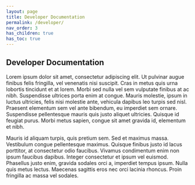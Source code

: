 ```yaml
---
layout: page
title: Developer Documentation
permalink: /developer/
nav_order: 3
has_children: true
has_toc: true
---
```


## Developer Documentation

Lorem ipsum dolor sit amet, consectetur adipiscing elit. Ut pulvinar augue finibus felis fringilla, vel venenatis nisi suscipit. Cras in metus quis urna lobortis tincidunt et at lorem. Morbi sed nulla vel sem vulputate finibus at ac nibh. Suspendisse ultrices porta enim at congue. Mauris molestie, ipsum in luctus ultricies, felis nisi molestie ante, vehicula dapibus leo turpis sed nisl. Praesent elementum sem vel ante bibendum, eu imperdiet sem ornare. Suspendisse pellentesque mauris quis justo aliquet ultricies. Quisque id feugiat purus. Morbi metus sapien, congue sit amet gravida id, elementum et nibh.

Mauris id aliquam turpis, quis pretium sem. Sed et maximus massa. Vestibulum congue pellentesque maximus. Quisque finibus justo id lacus porttitor, at consectetur odio faucibus. Vivamus condimentum enim non ipsum faucibus dapibus. Integer consectetur et ipsum vel euismod. Phasellus justo enim, gravida sodales orci a, imperdiet tempus ipsum. Nulla quis metus lectus. Maecenas sagittis eros nec orci lacinia rhoncus. Proin fringilla ac massa vel sodales. 
